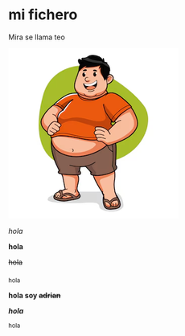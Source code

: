 # mi fichero 
Mira se llama teo

![img.png](img.png)

*hola*

**hola**

~~hola~~

<sub>hola</sub>

**hola soy ~~adrian~~**

***hola***

<sup>hola</sup>
